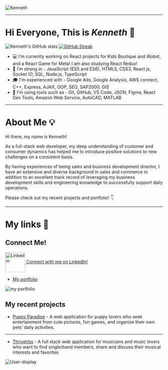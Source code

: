![Kenneth](https://media-exp1.licdn.com/dms/image/C5616AQFnbuwaEBfImw/profile-displaybackgroundimage-shrink_200_800/0/1632790847889?e=1649289600&v=beta&t=OCL7cwXrnVA08m-qvMaAExJSna-igfp910cKCTgwJgQ)



---

# Hi Everyone, This is *Kenneth* :satellite:

![Kenneth's GitHub stats](https://github-readme-stats.vercel.app/api?username=Kenneth-Y-Wang&show_icons=true&theme=github_dark&hide=stars,contribs)
[![GitHub Streak](https://github-readme-streak-stats.herokuapp.com/?user=Kenneth-Y-Wang&theme=tokyonight&hide_border=true)](https://git.io/streak-stats)

- :computer: I’m currently working on React projects for Kids Boutique and iRobot, and a React Game for Meta! I am also studying React Redux!
- :muscle: I’m strong in - JavaScript (ES5 and ES6), HTML5, CSS3, React.js, Socket IO, SQL, Node.js, TypeScript
- :mortar_board: I'm experienced with - Google Ads, Google Analysis, AWS connect, C++, Express, AJAX, OOP, SEO, SAP2000, GIS
- :wrench: I'm using tools such as - Git, GitHub, VS Code, JSON, Figma, React Dev Tools, Amazon Web Service, AutoCAD, MATLAB

---


# About Me :bulb:

Hi there, my name is Kenneth! 

As a full-stack web developer, my deep understanding of customer and consumer dynamics has helped me to introduce positive solutions to new challenges on a consistent basis. 

By having experiences of being sales and business development director, I have an extensive and diverse background in sales and commerce in addition to an excellent track record of leveraging my business development skills and engineering knowledge to successfully support daily operations.

Please check out my recent projects and portfolio! :point_down:  

--- 

# My links :link:

## Connect Me!

<a href="https://www.linkedin.com/in/kenneth-wang8/">
<img align="center" src="https://cliply.co/wp-content/uploads/2021/02/372102050_LINKEDIN_ICON_TRANSPARENT_1080.gif" alt="Linkedin" width="64px"/> Connect with me on LinkedIn!
</a>

 - [My portfolio](https://www.kennethyw.com)
 
 ![my portfolio](https://drive.google.com/uc?export=view&id=1oPNBCZPJ82j5Q2v6wsjNYR_ebqyGblvk)
 
 



## My recent projects
- [Puppy Paradise](https://kenneth-y-wang.github.io/puppy-paradise) - A web application for puppy lovers who seek entertainment from cute pictures, fun games, and organize their own pets’ daily activities.

---

- [ThriveVox](https://thrive-vox.herokuapp.com) - A full stack web application for musicians and music lovers who want to find single/band members, share and discuss their musical interests and favorites

![User-display](https://media.giphy.com/media/6rpYmcP92XGc2ZtHQ1/giphy.gif)




